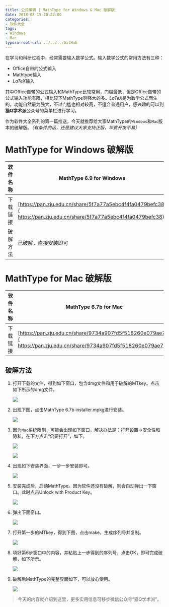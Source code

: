 ```yaml
---
title: 公式编辑 | MathType for Windows & Mac 破解版
date: 2018-08-15 20:22:00
categories:
- 软件大全
tags:
- Windows
- Mac
typora-root-url: ../../../GitHub
---
```


在学习和科研过程中，经常需要输入数学公式。输入数学公式的常用方法有三种：

- Office自带的公式输入
- Mathtype输入
- $LaTeX$输入

其中Office自带的公式输入和MathType比较常用，门槛最低，但是Office自带的公式输入功能有限，相比较下MathType则强大的多。$LaTeX​$是为数学公式而生的，功能自然最为强大，不过门槛也相对较高，不适合普通用户，感兴趣的可以到**猫Q学术派**公众号的菜单栏进行学习。

作为软件大全系列的第一篇推送，今天就推荐给大家MathType的`Windows`和`Mac`版本的破解版。*（有条件的话，还是建议大家支持正版，毕竟开发不易）*

# MathType for Windows 破解版

| 软件名称 | MathType 6.9 for Windows                 |
| ---- | ---------------------------------------- |
| 下载链接 | [https://pan.zju.edu.cn/share/5f7a77a5ebc4f4fa0479befc38]( https://pan.zju.edu.cn/share/5f7a77a5ebc4f4fa0479befc38) |
| 破解方法 | 已破解，直接安装即可                               |

# MathType for Mac 破解版

| 软件名称 | MathType 6.7b for Mac                    |
| ---- | ---------------------------------------- |
| 下载链接 | [https://pan.zju.edu.cn/share/9734a907fd5f518260e079ae79]( https://pan.zju.edu.cn/share/9734a907fd5f518260e079ae79) |

## 破解方法

1. 打开下载的文件，得到如下窗口，包含dmg文件和用于破解的MTkey。点击如下所示的dmg文件。

   ![](/qcat/assets/images/posts/Software/mathtype01.png)

2. 出现下图，点击MathType 6.7b installer.mpkg进行安装。


   ![](/qcat/assets/images/posts/Software/mathtype02.png)

3. 因为`Mac`系统限制，可能会出现如下窗口，解决办法是：打开设置->安全性和隐私，在下方点击“仍要打开”，如下。


   ![](/qcat/assets/images/posts/Software/mathtype03.jpeg)


   ![](/qcat/assets/images/posts/Software/mathtype04.jpeg)

4. 出现如下安装界面，一步一步安装即可。

   ![](/qcat/assets/images/posts/Software/mathtype05.jpeg)

5. 安装完成后，启动MathType。因为软件还没有破解，则会自动弹出一下窗口。此时点击Unlock with Product Key。

   ![](/qcat/assets/images/posts/Software/mathtype06.png)

6. 弹出下面窗口。


   ![](/qcat/assets/images/posts/Software/mathtype07.jpeg)

7. 打开第一步的MTkey，得到下图，点击make，生成序列号并复制。

   ![](/qcat/assets/images/posts/Software/mathtype08.png)

8. 填好第6步窗口中的内容，并粘贴上一步得到的序列号，点击OK，即可完成破解，如下所示。


   ![](/qcat/assets/images/posts/Software/mathtype09.jpeg)

9. 破解后MathType的完整界面如下，可以放心使用。

   ![](/qcat/assets/images/posts/Software/mathtype10.jpeg)

> 今天的内容就介绍到这里，更多实用信息可移步微信公众号“猫Q学术派”。


